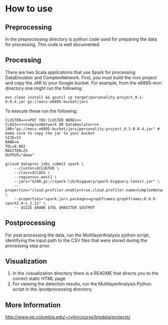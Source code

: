 # How to use

## Preprocessing
In the preprocessing directory is python code used for preparing the data for 
processing. This code is well documented.

## Processing
There are two Scala applications that use Spark for processing: DataEmulator and
ComplexNetwork. First, you must build the mvn project and copy the JAR to your
Google bucket. For example, from the e6895-mvn directory one might run the following:
```
mvn clean install && gsutil cp target/personality-project_0.1-0.0.4.jar gs://eecs-e6895-bucket/jars
```

To execute these run the following:

```
CLUSTER=<<<PUT YOU CLUSTER HERE>>>
CLASS=<<<ComplexNetwork OR DataEmulator>>>
JAR="gs://eecs-e6895-bucket/jars/personality-project_0.1-0.0.4.jar" # make sure to copy the jar to your bucket
SIZE=15
RANK=4
TOL=0.002
MAXITER=25
OUTPUT="demo"

gcloud dataproc jobs submit spark \
    --cluster=$CLUSTER \
    --class=$CLASS \
    --region=us-west1 \
    --jars="$JAR,gs://spark-lib/bigquery/spark-bigquery-latest.jar" \
    --properties="cloud.profiler.enable=true,cloud.profiler.name=ComplexNetwork,cloud.profiler.service.version=demo" \
    --properties="spark.jars.packages=graphframes:graphframes:0.8.0-spark2.4-s_2.11" \
    -- $SIZE $RANK $TOL $MAXITER $OUTPUT
```

## Postprocessing
For post processing the data, run the MultilayerAnalysis python script, 
identifying the input path to the CSV files that were stored during the 
processing step prior.

## Visualization
1. In the /visualization directory there is a README that directs you to the correct static HTML page
2. For viewing the detection results, run the MultilayerAnalysis Python script in the /postprocessing directory.

## More Information
http://www.ee.columbia.edu/~cylin/course/bigdata/projects/
